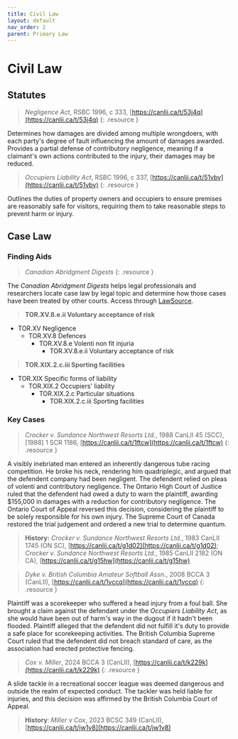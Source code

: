 ```yaml
---
title: Civil Law
layout: default
nav_order: 2
parent: Primary Law
---
```

# Civil Law
## Statutes
> *Negligence Act*, RSBC 1996, c 333, [https://canlii.ca/t/53j4q](https://canlii.ca/t/53j4q)
{: .resource }

Determines how damages are divided among multiple wrongdoers, with each party's degree of fault influencing the amount of damages awarded. Provides a partial defense of contributory negligence, meaning if a claimant's own actions contributed to the injury, their damages may be reduced. 

> *Occupiers Liability Act*, RSBC 1996, c 337, [https://canlii.ca/t/51vbv](https://canlii.ca/t/51vbv)
{: .resource }

Outlines the duties of property owners and occupiers to ensure premises are reasonably safe for visitors, requiring them to take reasonable steps to prevent harm or injury. 

## Case Law

### Finding Aids

> *Canadian Abridgment Digests*
{: .resource }

The *Canadian Abridgment Digests* helps legal professionals and researchers locate case law by legal topic and determine how those cases have been treated by other courts. Access through [LawSource](https://resources.library.ubc.ca/page.php?details=lawsource&id=2653). 

> **TOR.XV.8.e.ii Voluntary acceptance of risk**
- TOR.XV Negligence 
    - TOR.XV.8 Defences 
        - TOR.XV.8.e Volenti non fit injuria 
            - TOR.XV.8.e.ii Voluntary acceptance of risk 

> **TOR.XIX.2.c.iii Sporting facilities**
- TOR.XIX Specific forms of liability
    - TOR.XIX.2 Occupiers' liability
        - TOR.XIX.2.c Particular situations
            - TOR.XIX.2.c.iii Sporting facilities

### Key Cases

>*Crocker v. Sundance Northwest Resorts Ltd.*, 1988 CanLII 45 (SCC), [1988] 1 SCR 1186, [https://canlii.ca/t/1ftcw](https://canlii.ca/t/1ftcw)
{: .resource }

A visibly inebriated man entered an inherently dangerous tube racing competition. He broke his neck, rendering him quadriplegic, and argued that the defendent company had been negligent. The defendent relied on pleas of volenti and contributory negligence. The Ontario High Court of Justice ruled that the defendent had owed a duty to warn the plaintiff, awarding $155,000 in damages with a reduction for contributory negligence. The Ontario Court of Appeal reversed this decision, considering the plaintiff to be solely responsible for his own injury. The Supreme Court of Canada restored the trial judgement and ordered a new trial to determine quantum.

> **History:** *Crocker v. Sundance Northwest Resorts Ltd.*, 1983 CanLII 1745 (ON SC), [https://canlii.ca/t/g1d02](https://canlii.ca/t/g1d02); *Crocker v. Sundance Northwest Resorts Ltd.*, 1985 CanLII 2182 (ON CA), [https://canlii.ca/t/g15hw](https://canlii.ca/t/g15hw)

> *Dyke v. British Columbia Amateur Softball Assn.*, 2008 BCCA 3 (CanLII), [https://canlii.ca/t/1vccq](https://canlii.ca/t/1vccq)
{: .resource }

Plaintiff was a scorekeeper who suffered a head injury from a foul ball. She brought a claim against the defendant under the *Occupiers Liability Act*, as she would have been out of harm's way in the dugout if it hadn't been flooded. Plaintiff alleged that the defendent did not fulfill it's duty to provide a safe place for scorekeeping activities. The British Columbia Supreme Court ruled that the defendent did not breach standard of care, as the association had erected protective fencing. 

> *Cox v. Miller*, 2024 BCCA 3 (CanLII), [https://canlii.ca/t/k229k](https://canlii.ca/t/k229k)
{: .resource }

A slide tackle in a recreational soccer league was deemed dangerous and outside the realm of expected conduct. The tackler was held liable for injuries, and this decision was affirmed by the British Columbia Court of Appeal.

> **History**: *Miller v Cox*, 2023 BCSC 349 (CanLII), [https://canlii.ca/t/jw1v8](https://canlii.ca/t/jw1v8)